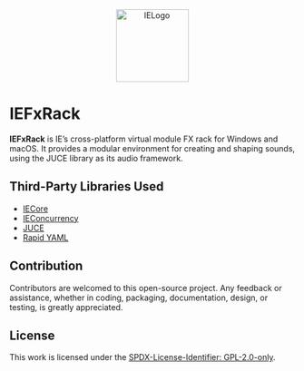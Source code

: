 <div align="center">
  <picture>
    <source media="(prefers-color-scheme: light)" srcset="https://github.com/mozahzah/IECore/raw/master/Resources/IE-Brand-Kit/IE-Logo-Alt-NoBg.png">
    <source media="(prefers-color-scheme: dark)" srcset="https://github.com/mozahzah/IECore/raw/master/Resources/IE-Brand-Kit/IE-Logo-NoBg.png">
  <img alt="IELogo" src="https://github.com/mozahzah/IECore/raw/master/Resources/IE-Brand-Kit/IE-Logo-NoBg.png" width="128">
  </picture>
</div>

# IEFxRack

**IEFxRack** is IE’s cross-platform virtual module FX rack for Windows and macOS.
It provides a modular environment for creating and shaping sounds, using the JUCE library as its audio framework.

## Third-Party Libraries Used
- [IECore](https://github.com/mozahzah/IECore.git)
- [IEConcurrency](https://github.com/mozahzah/IEConcurrency.git)
- [JUCE](https://github.com/juce-framework/JUCE)
- [Rapid YAML](https://github.com/biojppm/rapidyaml)

## Contribution
Contributors are welcomed to this open-source project. Any feedback or assistance, whether in coding, packaging, documentation, design, or testing, is greatly appreciated. 

## License
This work is licensed under the [SPDX-License-Identifier: GPL-2.0-only](./LICENSE).
